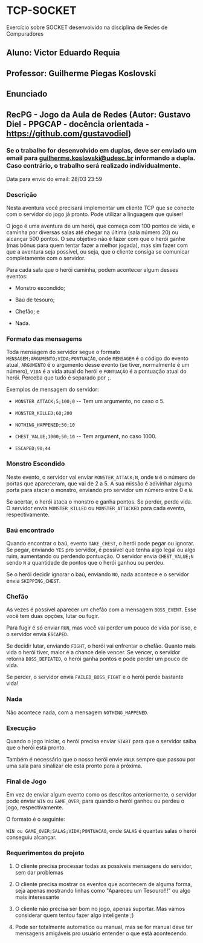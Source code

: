 # TCP-SOCKET
 Exercício sobre SOCKET desenvolvido na disciplina de Redes de Compuradores

## Aluno: Victor Eduardo Requia
## Professor: Guilherme Piegas Koslovski

## Enunciado
## RecPG - Jogo da Aula de Redes (Autor: Gustavo Diel - PPGCAP - docência orientada - https://github.com/gustavodiel)

### Se o trabalho for desenvolvido em duplas, deve ser enviado um email para guilherme.koslovski@udesc.br informando a dupla. Caso contrário, o trabalho será realizado individualmente.

Data para envio do email: 28/03 23:59

### Descrição

Nesta aventura você precisará implementar um cliente TCP que se conecte com o servidor do jogo já pronto. Pode utilizar a linguagem que quiser!

O jogo é uma aventura de um herói, que começa com 100 pontos de vida, e caminha por diversas salas até chegar na última (sala número 20) ou alcançar 500 pontos. O seu objetivo não é fazer com que o herói ganhe (mas bônus para quem tentar fazer a melhor jogada), mas sim fazer com que a aventura seja possível, ou seja, que o cliente consiga se comunicar completamente com o servidor.

Para cada sala que o herói caminha, podem acontecer algum desses eventos:

- Monstro escondido;

- Baú de tesouro;

- Chefão; e

- Nada.

### Formato das mensagems

Toda mensagem do servidor segue o formato `MENSAGEM;ARGUMENTO;VIDA;PONTUAÇÃO`, onde `MENSAGEM` é o código do evento atual, `ARGUMENTO` é o argumento desse evento (se tiver, normalmente é um número), `VIDA` é a vida atual do herói e `PONTUAÇÃO` é a pontuação atual do herói. Perceba que tudo é separado por `;`.

Exemplos de mensagem do servidor:

- `MONSTER_ATTACK;5;100;0` -- Tem um argumento, no caso o 5.

- `MONSTER_KILLED;60;200`

- `NOTHING_HAPPENED;50;10`

- `CHEST_VALUE;1000;50;10` -- Tem argument, no caso 1000.

- `ESCAPED;90;44`

### Monstro Escondido

Neste evento, o servidor vai enviar `MONSTER_ATTACK;N`, onde `N` é o número de portas que apareceram, que vai de 2 a 5. A sua missão é adivinhar alguma porta para atacar o monstro, enviando pro servidor um número entre 0 e `N`.

Se acertar, o herói ataca o monstro e ganha pontos. Se perder, perde vida. O servidor envia `MONSTER_KILLED` ou `MONSTER_ATTACKED` para cada evento, respectivamente.

### Baú encontrado

Quando encontrar o baú, evento `TAKE_CHEST`, o herói pode pegar ou ignorar. Se pegar, enviando `YES` pro servidor, é possível que tenha algo legal ou algo ruim, aumentando ou perdendo pontuação. O servidor envia `CHEST_VALUE;N` sendo `N` a quantidade de pontos que o herói ganhou ou perdeu.

Se o herói decidir ignorar o baú, enviando `NO`, nada acontece e o servidor envia `SKIPPING_CHEST`.

### Chefão

As vezes é possível aparecer um chefão com a mensagem `BOSS_EVENT`. Esse você tem duas opções, lutar ou fugir.

Para fugir é só enviar `RUN`, mas você vai perder um pouco de vida por isso, e o servidor envia `ESCAPED`.

Se decidir lutar, enviando `FIGHT`, o herói vai enfrentar o chefão. Quanto mais vida o herói tiver, maior é a chance dele vencer. Se vencer, o servidor retorna `BOSS_DEFEATED`, o herói ganha pontos e pode perder um pouco de vida.

Se perder, o servidor envia `FAILED_BOSS_FIGHT` e o herói perde bastante vida!

### Nada

Não acontece nada, com a mensagem `NOTHING_HAPPENED`.

### Execução

Quando o jogo iniciar, o herói precisa enviar `START` para que o servidor saiba que o herói está pronto.

Também é necessário que o nosso herói envie `WALK` sempre que passou por uma sala para sinalizar ele está pronto para a próxima.

### Final de Jogo

Em vez de enviar algum evento como os descritos anteriormente, o servidor pode enviar `WIN` ou `GAME_OVER`, para quando o herói ganhou ou perdeu o jogo, respectivamente.

O formato é o seguinte:

`WIN ou GAME_OVER;SALAS;VIDA;PONTUACAO`, onde `SALAS` é quantas salas o herói conseguiu alcançar.

### Requerimentos do projeto

1. O cliente precisa processar todas as possíveis mensagens do servidor, sem dar problemas

2. O cliente precisa mostrar os eventos que acontecem de alguma forma, seja apenas mostrando linhas como "Apareceu um Tesouro!!!" ou algo mais interessante

3. O cliente não precisa ser bom no jogo, apenas suportar. Mas vamos considerar quem tentou fazer algo inteligente ;)

4. Pode ser totalmente automatico ou manual, mas se for manual deve ter mensagens amigáveis pro usuário entender o que está acontecendo.

